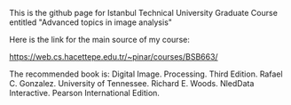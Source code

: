 This is the github page for Istanbul Technical University Graduate Course entitled "Advanced topics in image analysis"   


Here is the link for the main source of my course:

https://web.cs.hacettepe.edu.tr/~pinar/courses/BSB663/




The recommended book is: Digital Image. Processing. Third Edition. Rafael C. Gonzalez. University of Tennessee. Richard E. Woods. NledData Interactive. Pearson International Edition.
